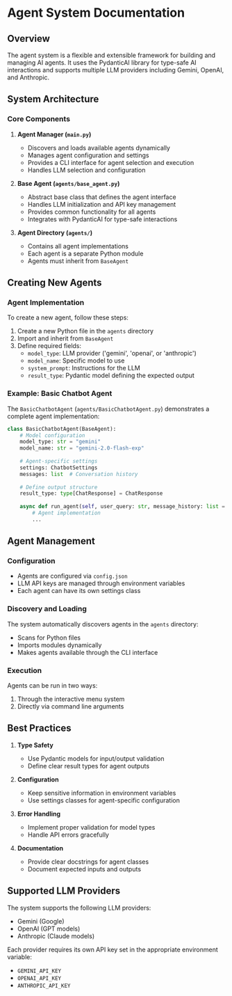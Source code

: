 # Agent System Documentation

## Overview

The agent system is a flexible and extensible framework for building and managing AI agents. It uses the PydanticAI library for type-safe AI interactions and supports multiple LLM providers including Gemini, OpenAI, and Anthropic.

## System Architecture

### Core Components

1. **Agent Manager (`main.py`)**
   - Discovers and loads available agents dynamically
   - Manages agent configuration and settings
   - Provides a CLI interface for agent selection and execution
   - Handles LLM selection and configuration

2. **Base Agent (`agents/base_agent.py`)**
   - Abstract base class that defines the agent interface
   - Handles LLM initialization and API key management
   - Provides common functionality for all agents
   - Integrates with PydanticAI for type-safe interactions

3. **Agent Directory (`agents/`)**
   - Contains all agent implementations
   - Each agent is a separate Python module
   - Agents must inherit from `BaseAgent`

## Creating New Agents

### Agent Implementation

To create a new agent, follow these steps:

1. Create a new Python file in the `agents` directory
2. Import and inherit from `BaseAgent`
3. Define required fields:
   - `model_type`: LLM provider ('gemini', 'openai', or 'anthropic')
   - `model_name`: Specific model to use
   - `system_prompt`: Instructions for the LLM
   - `result_type`: Pydantic model defining the expected output

### Example: Basic Chatbot Agent

The `BasicChatbotAgent` (`agents/BasicChatbotAgent.py`) demonstrates a complete agent implementation:

```python
class BasicChatbotAgent(BaseAgent):
    # Model configuration
    model_type: str = "gemini"
    model_name: str = "gemini-2.0-flash-exp"
    
    # Agent-specific settings
    settings: ChatbotSettings
    messages: list  # Conversation history
    
    # Define output structure
    result_type: type[ChatResponse] = ChatResponse
    
    async def run_agent(self, user_query: str, message_history: list = None) -> str:
        # Agent implementation
        ...
```

## Agent Management

### Configuration

- Agents are configured via `config.json`
- LLM API keys are managed through environment variables
- Each agent can have its own settings class

### Discovery and Loading

The system automatically discovers agents in the `agents` directory:
- Scans for Python files
- Imports modules dynamically
- Makes agents available through the CLI interface

### Execution

Agents can be run in two ways:
1. Through the interactive menu system
2. Directly via command line arguments

## Best Practices

1. **Type Safety**
   - Use Pydantic models for input/output validation
   - Define clear result types for agent outputs

2. **Configuration**
   - Keep sensitive information in environment variables
   - Use settings classes for agent-specific configuration

3. **Error Handling**
   - Implement proper validation for model types
   - Handle API errors gracefully

4. **Documentation**
   - Provide clear docstrings for agent classes
   - Document expected inputs and outputs

## Supported LLM Providers

The system supports the following LLM providers:
- Gemini (Google)
- OpenAI (GPT models)
- Anthropic (Claude models)

Each provider requires its own API key set in the appropriate environment variable:
- `GEMINI_API_KEY`
- `OPENAI_API_KEY`
- `ANTHROPIC_API_KEY`
